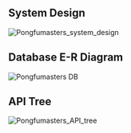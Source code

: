 ## System Design 
![Pongfumasters_system_design](https://github.com/user-attachments/assets/b181f12d-dc94-4ed1-9c8f-1a6377c09c8d)
## Database E-R Diagram
![Pongfumasters DB](https://github.com/user-attachments/assets/422e9c8d-ce54-4144-b101-0f34de2a2623)
## API Tree
![Pongfumasters_API_tree](https://github.com/user-attachments/assets/fa806d56-38ed-40a1-8577-4748c68a83b3)
